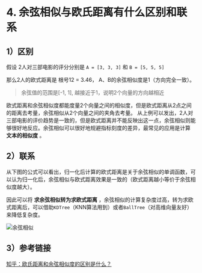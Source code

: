 # 4. 余弦相似与欧氏距离有什么区别和联系

## 1）区别

假设 2人对三部电影的评分分别是 `A = [3, 3, 3]` 和 `B = [5, 5, 5]`

那么2人的欧式距离是 根号12 = 3.46， A、B的余弦相似度是1（方向完全一致）。

> 余弦值的范围是[-1, 1], 越接近于1，说明2个向量的方向越相近

欧式距离和余弦相似度都能度量2个向量之间的相似度，但是欧式距离从2点之间的距离去考量，余弦相似从2个向量之间的夹角去考量。
从上例可以发出，2人对三部电影的评价趋势是一致的，但是欧式距离并不能反映出这一点，余弦相似则能够很好地反应。余弦相似可以很好地规避指标刻度的差异，最常见的应用是计算 **文本的相似度** 。

## 2）联系
从下图的公式可以看出，归一化后计算的欧式距离是关于余弦相似的单调函数，可以认为归一化后，余弦相似与欧式距离效果是一致的（欧式距离越小等价于余弦相似度越大）。

因此可以将 **求余弦相似转为求欧式距离** ，余弦相似的计算复杂度过高，转为求欧式距离后，可以借助`KDTree`（KNN算法用到）或者`BallTree`（对高维向量友好）来降低复杂度。

![余弦相似](./image/4.cosine.png)


## 3）参考链接

[知乎：欧氏距离和余弦相似度的区别是什么？](https://www.zhihu.com/question/19640394)

